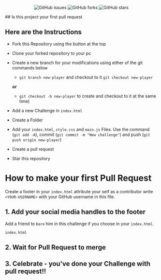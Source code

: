 
<p align="center">
   <img alt="GitHub issues" src="https://img.shields.io/github/issues/Abdur-rasheedidris19/10-Javascript-Challenge"></a>
   <img alt="GitHub forks" src="https://img.shields.io/github/issues/Abdur-rasheedidris19/10-Javascript-Challenge"></a>
   <img alt="GitHub stars" src="https://img.shields.io/github/stars/Abdur-rasheedidris19/10-Javascript-Challenge"></a>
</p>
## Is this project your first pull request

## Here are the Instructions

- Fork this Repository using the button at the top
- Clone your forked repository to your pc
- Create a new branch for your modifications using either of the git commands below 
    - `git branch new-player` and checkout to it `git checkout new-player` 
    
    ***or*** 

    - `git checkout -b new-player` to create and checkout to it at the same time)
- Add a new Challenge in `index.html`
- Create a Folder 
- Add your `index.html`, `style.css` and `main.js` Files. Use the command (`git add -A`), commit (`git commit -m "New challenge"`) and push (`git push origin new-player`)
- Create a pull request
- Star this repository

# How to make your first Pull Request
Create a footer in your `index.html` attribute your self as a contributor  write `<YOUR-USERNAME>` with your GitHub username in this file.

## 1. Add your social media handles to the footer

Add a friend to `Dare` him in this challenge if you choose in your `index.html`.

```
index.html
```


## 2. Wait for Pull Request to merge

## 3. Celebrate - you've done your Challenge with pull request!!
